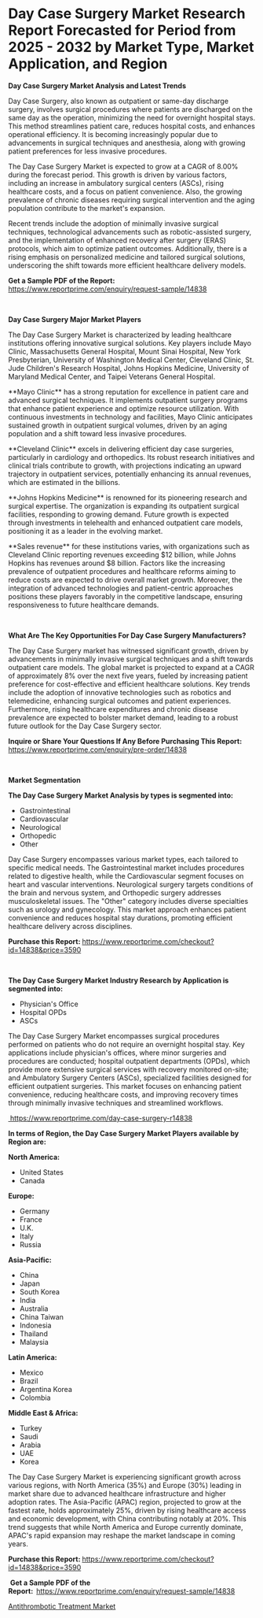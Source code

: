 <p><h1>Day Case Surgery Market Research Report Forecasted for Period from 2025 -  2032 by Market Type, Market Application, and Region</h1></p><p><strong>Day Case Surgery Market Analysis and Latest Trends</strong></p>
<p><p>Day Case Surgery, also known as outpatient or same-day discharge surgery, involves surgical procedures where patients are discharged on the same day as the operation, minimizing the need for overnight hospital stays. This method streamlines patient care, reduces hospital costs, and enhances operational efficiency. It is becoming increasingly popular due to advancements in surgical techniques and anesthesia, along with growing patient preferences for less invasive procedures.</p><p>The Day Case Surgery Market is expected to grow at a CAGR of 8.00% during the forecast period. This growth is driven by various factors, including an increase in ambulatory surgical centers (ASCs), rising healthcare costs, and a focus on patient convenience. Also, the growing prevalence of chronic diseases requiring surgical intervention and the aging population contribute to the market's expansion.</p><p>Recent trends include the adoption of minimally invasive surgical techniques, technological advancements such as robotic-assisted surgery, and the implementation of enhanced recovery after surgery (ERAS) protocols, which aim to optimize patient outcomes. Additionally, there is a rising emphasis on personalized medicine and tailored surgical solutions, underscoring the shift towards more efficient healthcare delivery models.</p></p>
<p><strong>Get a Sample PDF of the Report:&nbsp;</strong> <a href="https://www.reportprime.com/enquiry/request-sample/14838?utm_campaign=3325&utm_medium=2&utm_source=Github&utm_content=ia&utm_term=20032025&utm_id=day-case-surgery">https://www.reportprime.com/enquiry/request-sample/14838</a></p>
<p>&nbsp;</p>
<p><strong>Day Case Surgery Major Market Players</strong></p>
<p><p>The Day Case Surgery Market is characterized by leading healthcare institutions offering innovative surgical solutions. Key players include Mayo Clinic, Massachusetts General Hospital, Mount Sinai Hospital, New York Presbyterian, University of Washington Medical Center, Cleveland Clinic, St. Jude Children's Research Hospital, Johns Hopkins Medicine, University of Maryland Medical Center, and Taipei Veterans General Hospital.</p><p>**Mayo Clinic** has a strong reputation for excellence in patient care and advanced surgical techniques. It implements outpatient surgery programs that enhance patient experience and optimize resource utilization. With continuous investments in technology and facilities, Mayo Clinic anticipates sustained growth in outpatient surgical volumes, driven by an aging population and a shift toward less invasive procedures.</p><p>**Cleveland Clinic** excels in delivering efficient day case surgeries, particularly in cardiology and orthopedics. Its robust research initiatives and clinical trials contribute to growth, with projections indicating an upward trajectory in outpatient services, potentially enhancing its annual revenues, which are estimated in the billions.</p><p>**Johns Hopkins Medicine** is renowned for its pioneering research and surgical expertise. The organization is expanding its outpatient surgical facilities, responding to growing demand. Future growth is expected through investments in telehealth and enhanced outpatient care models, positioning it as a leader in the evolving market.</p><p>**Sales revenue** for these institutions varies, with organizations such as Cleveland Clinic reporting revenues exceeding $12 billion, while Johns Hopkins has revenues around $8 billion. Factors like the increasing prevalence of outpatient procedures and healthcare reforms aiming to reduce costs are expected to drive overall market growth. Moreover, the integration of advanced technologies and patient-centric approaches positions these players favorably in the competitive landscape, ensuring responsiveness to future healthcare demands.</p></p>
<p>&nbsp;</p>
<p><strong>What Are The Key Opportunities For Day Case Surgery Manufacturers?</strong></p>
<p><p>The Day Case Surgery market has witnessed significant growth, driven by advancements in minimally invasive surgical techniques and a shift towards outpatient care models. The global market is projected to expand at a CAGR of approximately 8% over the next five years, fueled by increasing patient preference for cost-effective and efficient healthcare solutions. Key trends include the adoption of innovative technologies such as robotics and telemedicine, enhancing surgical outcomes and patient experiences. Furthermore, rising healthcare expenditures and chronic disease prevalence are expected to bolster market demand, leading to a robust future outlook for the Day Case Surgery sector.</p></p>
<p><strong>Inquire or Share Your Questions If Any Before Purchasing This Report:</strong> <a href="https://www.reportprime.com/enquiry/pre-order/14838?utm_campaign=3325&utm_medium=2&utm_source=Github&utm_content=ia&utm_term=20032025&utm_id=day-case-surgery">https://www.reportprime.com/enquiry/pre-order/14838</a></p>
<p>&nbsp;</p>
<p><strong>Market Segmentation</strong></p>
<p><strong>The Day Case Surgery Market Analysis by types is segmented into:</strong></p>
<p><ul><li>Gastrointestinal</li><li>Cardiovascular</li><li>Neurological</li><li>Orthopedic</li><li>Other</li></ul></p>
<p><p>Day Case Surgery encompasses various market types, each tailored to specific medical needs. The Gastrointestinal market includes procedures related to digestive health, while the Cardiovascular segment focuses on heart and vascular interventions. Neurological surgery targets conditions of the brain and nervous system, and Orthopedic surgery addresses musculoskeletal issues. The "Other" category includes diverse specialties such as urology and gynecology. This market approach enhances patient convenience and reduces hospital stay durations, promoting efficient healthcare delivery across disciplines.</p></p>
<p><strong>Purchase this Report:&nbsp;</strong><a href="https://www.reportprime.com/checkout?id=14838&price=3590&utm_campaign=3325&utm_medium=2&utm_source=Github&utm_content=ia&utm_term=20032025&utm_id=day-case-surgery">https://www.reportprime.com/checkout?id=14838&price=3590</a></p>
<p>&nbsp;</p>
<p><strong>The Day Case Surgery Market Industry Research by Application is segmented into:</strong></p>
<p><ul><li>Physician's Office</li><li>Hospital OPDs</li><li>ASCs</li></ul></p>
<p><p>The Day Case Surgery Market encompasses surgical procedures performed on patients who do not require an overnight hospital stay. Key applications include physician's offices, where minor surgeries and procedures are conducted; hospital outpatient departments (OPDs), which provide more extensive surgical services with recovery monitored on-site; and Ambulatory Surgery Centers (ASCs), specialized facilities designed for efficient outpatient surgeries. This market focuses on enhancing patient convenience, reducing healthcare costs, and improving recovery times through minimally invasive techniques and streamlined workflows.</p></p>
<p><a href="https://www.reportprime.com/day-case-surgery-r14838?utm_campaign=3325&utm_medium=2&utm_source=Github&utm_content=ia&utm_term=20032025&utm_id=day-case-surgery">&nbsp;https://www.reportprime.com/day-case-surgery-r14838</a></p>
<p><strong>In terms of Region, the Day Case Surgery Market Players available by Region are:</strong></p>
<p>
    <p> <strong> North America: </strong>
        <ul>
            <li>United States</li>
            <li>Canada</li>
        </ul>
        </p> 
    <p> <strong> Europe: </strong>
        <ul>
            <li>Germany</li>
            <li>France</li>
            <li>U.K.</li>
            <li>Italy</li>
            <li>Russia</li>
        </ul>
        </p> 
    <p> <strong> Asia-Pacific: </strong>
        <ul>
            <li>China</li>
            <li>Japan</li>
            <li>South Korea</li>
            <li>India</li>
            <li>Australia</li>
            <li>China Taiwan</li>
            <li>Indonesia</li>
            <li>Thailand</li>
            <li>Malaysia</li>
        </ul>
        </p> 
    <p> <strong> Latin America: </strong>
        <ul>
            <li>Mexico</li>
            <li>Brazil</li>
            <li>Argentina Korea</li>
            <li>Colombia</li>
        </ul>
        </p> 
    <p> <strong> Middle East & Africa: </strong>
        <ul>
            <li>Turkey</li>
            <li>Saudi</li>
            <li>Arabia</li>
            <li>UAE</li>
            <li>Korea</li>
        </ul>
    </p>
    </p>
<p><p>The Day Case Surgery Market is experiencing significant growth across various regions, with North America (35%) and Europe (30%) leading in market share due to advanced healthcare infrastructure and higher adoption rates. The Asia-Pacific (APAC) region, projected to grow at the fastest rate, holds approximately 25%, driven by rising healthcare access and economic development, with China contributing notably at 20%. This trend suggests that while North America and Europe currently dominate, APAC's rapid expansion may reshape the market landscape in coming years.</p></p>
<p><strong>Purchase this Report: </strong><a href="https://www.reportprime.com/checkout?id=14838&price=3590&utm_campaign=3325&utm_medium=2&utm_source=Github&utm_content=ia&utm_term=20032025&utm_id=day-case-surgery">https://www.reportprime.com/checkout?id=14838&price=3590</a></p>
<p>&nbsp;<strong>Get a Sample PDF of the Report:&nbsp;&nbsp;</strong><a href="https://www.reportprime.com/enquiry/request-sample/14838?utm_campaign=3325&utm_medium=2&utm_source=Github&utm_content=ia&utm_term=20032025&utm_id=day-case-surgery">https://www.reportprime.com/enquiry/request-sample/14838</a></p>
<p><strong></strong></p>
<p><p><a href="https://github.com/chaiszepkadk/Market-Research-Report-List-1/blob/main/antithrombotic-treatment-market.md?utm_campaign=3325&utm_medium=2&utm_source=Github&utm_content=ia&utm_term=20032025&utm_id=day-case-surgery">Antithrombotic Treatment Market</a></p></p>